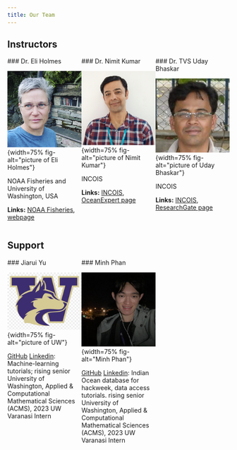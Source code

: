 ```yaml
---
title: Our Team
---
```


<style>
/* container */
.columns-3 {
    width: 100%;
    display:flex;
}
/* columns */
.columns-3 > * {
    width: calc(100% / 3);
}
/* Optional */
.bg-red {
  background-color: red;
}
.bg-pink {
    background-color: pink;
}
.bg-orange {
    background-color: orange;
}
</style>

## Instructors

<div class="columns-3">

<div>
### Dr. Eli Holmes

![](assets/images/Eli.png){width=75% fig-alt="picture of Eli Holmes"}

NOAA Fisheries and University of Washington, USA

**Links:** [NOAA Fisheries](fisheries.noaa.gov), [webpage](https://eeholmes.github.io/)
</div>

<div>
### Dr. Nimit Kumar

![](assets/images/nimit.png){width=75% fig-alt="picture of Nimit Kumar"}

INCOIS

**Links:** [INCOIS](https://incois.gov.in/), [OceanExpert page](https://oceanexpert.org/expert/Nimit)
</div>

<div>
### Dr. TVS Uday Bhaskar

![](assets/images/Uday.jpeg){width=75% fig-alt="picture of Uday Bhaskar"}

INCOIS

**Links:** [INCOIS](https://incois.gov.in/), [ResearchGate page](https://www.researchgate.net/profile/Tvs-Udaya-Bhaskar)
</div>

</div>

## Support

<div class="columns-3">

<div>
### Jiarui Yu

![](assets/images/uw-logo.png){width=75% fig-alt="picture of UW"}

[GitHub](https://github.com/NaNa7Miiii) [Linkedin](https://www.linkedin.com/in/jiarui-yu-0b0ab522b/): Machine-learning tutorials; rising senior University of Washington, Applied & Computational Mathematical Sciences (ACMS), 2023 UW Varanasi Intern

</div>

<div>
### Minh Phan

![](assets/images/minh.jpeg){width=75% fig-alt="Minh Phan"}

[GitHub](https://github.com/minhphan03)  [Linkedin](https://www.linkedin.com/in/minhphan0612/): Indian Ocean database for hackweek, data access tutorials. rising senior University of Washington, Applied & Computational Mathematical Sciences (ACMS), 2023 UW Varanasi Intern
</div>

</div>



